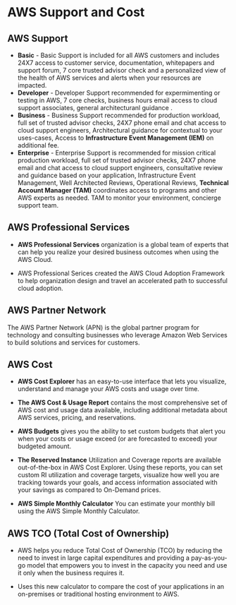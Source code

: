 # AWS Support and Cost

## AWS Support
  - **Basic** - Basic Support is included for all AWS customers and includes 24X7 access to customer service, documentation, whitepapers and support forum, 7 core trusted advisor check and a personalized view of the health of AWS services and alerts when your resources are impacted.
  - **Developer** - Developer Support recommended for expermimenting or testing in AWS, 7 core checks, business hours email access to cloud support associates, general architecturanl guidance .
  - **Business** - Business Support recommended for production workload, full set of trusted advisor checks, 24X7 phone email and chat access to cloud support engineers, Architectural guidance for contextual to your uses-cases, Access to **Infrastructure Event Management (IEM)** on additional fee.
  - **Enterprise** - Enterprise Support is recommended for mission critical production workload, full set of trusted advisor checks, 24X7 phone email and chat access to cloud support engineers, consultative review and guidance based on your application, Infrastructure Event Management, Well Architected Reviews, Operational Reviews, **Technical Account Manager (TAM)** coordinates access to programs and other AWS experts as needed. TAM to monitor your environment, concierge support team.

## AWS Professional Services
  - **AWS Professional Services** organization is a global team of experts that can help you realize your desired business outcomes when using the AWS Cloud. 

  - AWS Professional Serices created the AWS Cloud Adoption Framework to help organization design and travel an accelerated path to successful cloud adoption.

## AWS Partner Network
The AWS Partner Network (APN) is the global partner program for technology and consulting businesses who leverage Amazon Web Services to build solutions and services for customers. 

## AWS Cost

  - **AWS Cost Explorer** has an easy-to-use interface that lets you visualize, understand and manage your AWS costs and usage over time.

  - **The AWS Cost & Usage Report** contains the most comprehensive set of AWS cost and usage data available, including additional metadata about AWS services, pricing, and reservations.

  - **AWS Budgets** gives you the ability to set custom budgets that alert you when your costs or usage exceed (or are forecasted to exceed) your budgeted amount.

  - **The Reserved Instance** Utilization and Coverage reports are available out-of-the-box in AWS Cost Explorer. Using these reports, you can set custom RI utilization and coverage targets, visualize how well you are tracking towards your goals, and access information associated with your savings as compared to On-Demand prices.
  
  - **AWS Simple Monthly Calculator** You can estimate your monthly bill using the AWS Simple Monthly Calculator.

## AWS TCO (Total Cost of Ownership)
  - AWS helps you reduce Total Cost of Ownership (TCO) by reducing the need to invest in large capital expenditures and providing a pay-as-you-go model that empowers you to invest in the capacity you need and use it only when the business requires it. 

  - Uses this new calculator to compare the cost of your applications in an on-premises or traditional hosting environment to AWS.
